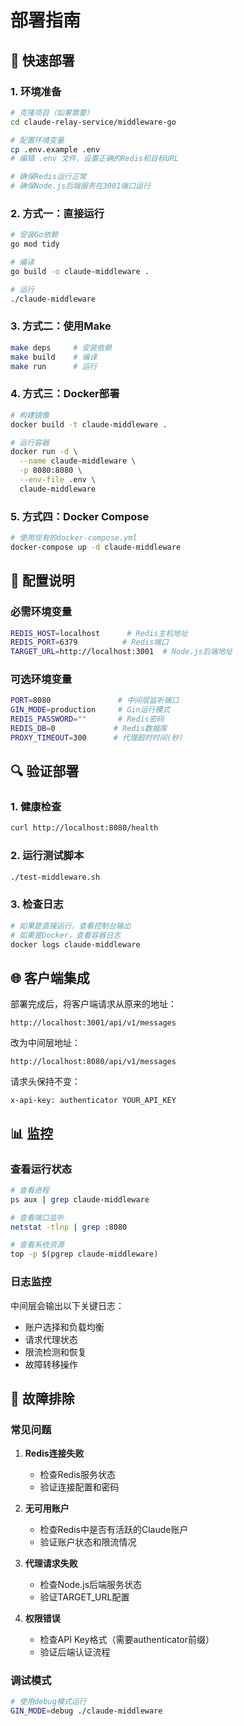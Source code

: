 # 部署指南

## 🚀 快速部署

### 1. 环境准备
```bash
# 克隆项目（如果需要）
cd claude-relay-service/middleware-go

# 配置环境变量
cp .env.example .env
# 编辑 .env 文件，设置正确的Redis和目标URL

# 确保Redis运行正常
# 确保Node.js后端服务在3001端口运行
```

### 2. 方式一：直接运行
```bash
# 安装Go依赖
go mod tidy

# 编译
go build -o claude-middleware .

# 运行
./claude-middleware
```

### 3. 方式二：使用Make
```bash
make deps     # 安装依赖
make build    # 编译
make run      # 运行
```

### 4. 方式三：Docker部署
```bash
# 构建镜像
docker build -t claude-middleware .

# 运行容器
docker run -d \
  --name claude-middleware \
  -p 8080:8080 \
  --env-file .env \
  claude-middleware
```

### 5. 方式四：Docker Compose
```bash
# 使用现有的docker-compose.yml
docker-compose up -d claude-middleware
```

## 🔧 配置说明

### 必需环境变量
```bash
REDIS_HOST=localhost      # Redis主机地址
REDIS_PORT=6379          # Redis端口
TARGET_URL=http://localhost:3001  # Node.js后端地址
```

### 可选环境变量
```bash
PORT=8080               # 中间层监听端口
GIN_MODE=production     # Gin运行模式
REDIS_PASSWORD=""       # Redis密码
REDIS_DB=0             # Redis数据库
PROXY_TIMEOUT=300      # 代理超时时间(秒)
```

## 🔍 验证部署

### 1. 健康检查
```bash
curl http://localhost:8080/health
```

### 2. 运行测试脚本
```bash
./test-middleware.sh
```

### 3. 检查日志
```bash
# 如果是直接运行，查看控制台输出
# 如果是Docker，查看容器日志
docker logs claude-middleware
```

## 🌐 客户端集成

部署完成后，将客户端请求从原来的地址：
```
http://localhost:3001/api/v1/messages
```

改为中间层地址：
```
http://localhost:8080/api/v1/messages
```

请求头保持不变：
```
x-api-key: authenticator YOUR_API_KEY
```

## 📊 监控

### 查看运行状态
```bash
# 查看进程
ps aux | grep claude-middleware

# 查看端口监听
netstat -tlnp | grep :8080

# 查看系统资源
top -p $(pgrep claude-middleware)
```

### 日志监控
中间层会输出以下关键日志：
- 账户选择和负载均衡
- 请求代理状态
- 限流检测和恢复
- 故障转移操作

## 🚨 故障排除

### 常见问题
1. **Redis连接失败**
   - 检查Redis服务状态
   - 验证连接配置和密码

2. **无可用账户**
   - 检查Redis中是否有活跃的Claude账户
   - 验证账户状态和限流情况

3. **代理请求失败**
   - 检查Node.js后端服务状态
   - 验证TARGET_URL配置

4. **权限错误**
   - 检查API Key格式（需要authenticator前缀）
   - 验证后端认证流程

### 调试模式
```bash
# 使用debug模式运行
GIN_MODE=debug ./claude-middleware
```